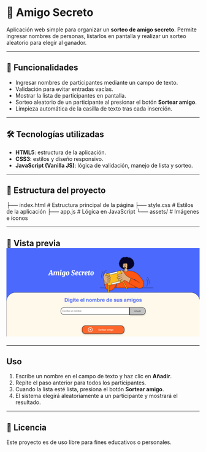 # 🎁 Amigo Secreto 
Aplicación web simple para organizar un **sorteo de amigo secreto**. 
Permite ingresar nombres de personas, listarlos en pantalla y realizar un sorteo aleatorio para elegir al ganador. 

--- 

## 🚀 Funcionalidades 
- Ingresar nombres de participantes mediante un campo de texto. 
- Validación para evitar entradas vacías. 
- Mostrar la lista de participantes en pantalla. 
- Sorteo aleatorio de un participante al presionar el botón **Sortear amigo**. 
- Limpieza automática de la casilla de texto tras cada inserción. 

--- 

## 🛠 Tecnologías utilizadas 
- **HTML5**: estructura de la aplicación. 
- **CSS3**: estilos y diseño responsivo. 
- **JavaScript (Vanilla JS)**: lógica de validación, manejo de lista y sorteo. 

--- 

## 📂 Estructura del proyecto

├── index.html # Estructura principal de la página 
├── style.css # Estilos de la aplicación 
├── app.js # Lógica en JavaScript 
└── assets/ # Imágenes e íconos


--- 

## 📸 Vista previa ![Amigo Secreto](assets/captura_Amigo_Secreto.png) 

--- 

## Uso 
1. Escribe un nombre en el campo de texto y haz clic en **Añadir**. 
2. Repite el paso anterior para todos los participantes. 
3. Cuando la lista esté lista, presiona el botón **Sortear amigo**. 
4. El sistema elegirá aleatoriamente a un participante y mostrará el resultado. 

--- 

## 📄 Licencia 
Este proyecto es de uso libre para fines educativos o personales.
